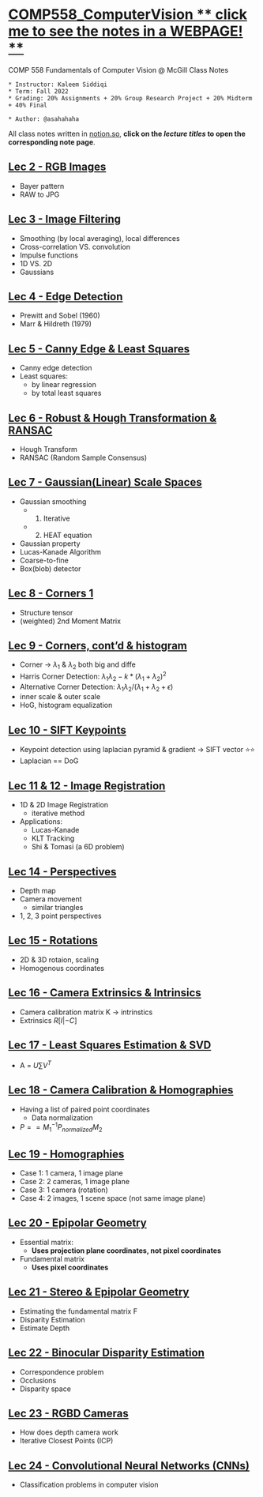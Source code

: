 # [COMP558_ComputerVision ** click me to see the notes in a WEBPAGE! **](https://asahahaha.github.io/comp558-computer-vision/)
COMP 558 Fundamentals of Computer Vision @ McGill Class Notes
```
* Instructor: Kaleem Siddiqi
* Term: Fall 2022
* Grading: 20% Assignments + 20% Group Research Project + 20% Midterm + 40% Final

* Author: @asahahaha
```

All class notes written in [notion.so](https://www.notion.so/), **click on the *lecture titles* to open the corresponding note page**.

## [Lec 2 - RGB Images](COMP558_Lec2)
* Bayer pattern
* RAW to JPG

## [Lec 3 - Image Filtering](COMP558_Lec3)
* Smoothing (by local averaging), local differences
* Cross-correlation VS. convolution
* Impulse functions
* 1D VS. 2D
* Gaussians

## [Lec 4 - Edge Detection](COMP558_Lec4)
* Prewitt and Sobel (1960)
* Marr & Hildreth (1979)

## [Lec 5 - Canny Edge & Least Squares](COMP558_Lec5)
* Canny edge detection
* Least squares:
    * by linear regression
    * by total least squares

## [Lec 6 - Robust & Hough Transformation & RANSAC](COMP558_Lec6)
* Hough Transform
* RANSAC (Random Sample Consensus)

## [Lec 7 - Gaussian(Linear) Scale Spaces](COMP558_Lec7)
* Gaussian smoothing
    * 1) Iterative
    * 2) HEAT equation
* Gaussian property
* Lucas-Kanade Algorithm
* Coarse-to-fine
* Box(blob) detector

## [Lec 8 - Corners 1](COMP558_Lec8)
* Structure tensor
* (weighted) 2nd Moment Matrix

## [Lec 9 - Corners, cont’d & histogram](COMP558_Lec9)
* Corner → $\lambda_1$ & $\lambda_2$ both big and diffe
* Harris Corner Detection: $\lambda_1\lambda_2-k*(\lambda_1+\lambda_2)^2$
* Alternative Corner Detection: $\lambda_1\lambda_2/(\lambda_1+\lambda_2+\epsilon)$
* inner scale & outer scale
* HoG, histogram equalization

## [Lec 10 - SIFT Keypoints](COMP558_Lec10)
* Keypoint detection using laplacian pyramid & gradient → SIFT vector ⭐️⭐️
* Laplacian == DoG

## [Lec 11 & 12 - Image Registration](COMP558_Lec11&12)
* 1D & 2D Image Registration
    * iterative method
* Applications:
    * Lucas-Kanade
    * KLT Tracking
    * Shi & Tomasi (a 6D problem)
   
## [Lec 14 - Perspectives](COMP558_Lec14)
* Depth map
* Camera movement
    * similar triangles
* 1, 2, 3 point perspectives

## [Lec 15 - Rotations](COMP558_Lec15)
* 2D & 3D rotaion, scaling
* Homogenous coordinates

## [Lec 16 - Camera Extrinsics & Intrinsics](COMP558_Lec16)
* Camera calibration matrix K → intrinstics
* Extrinsics $R[I|-C]$

## [Lec 17 - Least Squares Estimation & SVD](COMP558_Lec17)
* A = $U∑V^T$

## [Lec 18 - Camera Calibration & Homographies](COMP558_Lec18)
* Having a list of paired point coordinates
    * Data normalization
* $P==M_1^{-1}P_{normalized}M_2$

## [Lec 19 - Homographies](COMP558_Lec19)
* Case 1: 1 camera, 1 image plane
* Case 2: 2 cameras, 1 image plane
* Case 3: 1 camera (rotation)
* Case 4: 2 images, 1 scene space (not same image plane)

## [Lec 20 - Epipolar Geometry](COMP558_Lec20)
* Essential matrix:
    * **Uses projection plane coordinates, not pixel coordinates**
* Fundamental matrix
    * **Uses pixel coordinates**

## [Lec 21 - Stereo & Epipolar Geometry](COMP558_Lec21)
* Estimating the fundamental matrix F
* Disparity Estimation
* Estimate Depth

## [Lec 22 - Binocular Disparity Estimation](COMP558_Lec22)
* Correspondence problem
* Occlusions
* Disparity space

## [Lec 23 - RGBD Cameras](COMP558_Lec23)
* How does depth camera work
* Iterative Closest Points (ICP)

## [Lec 24 - Convolutional Neural Networks (CNNs)](COMP558_Lec24)
* Classification problems in computer vision
